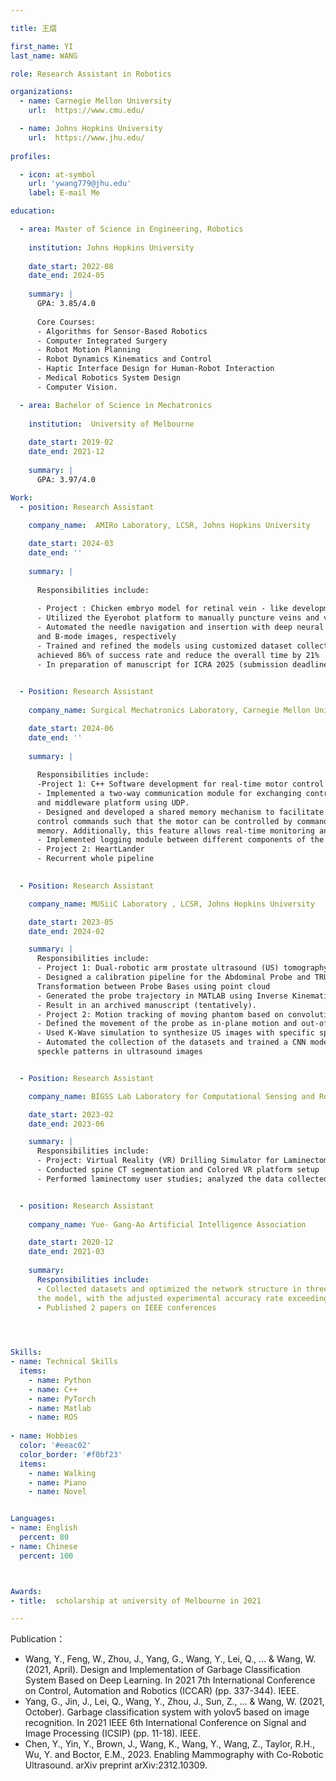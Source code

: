 ```yaml
---

title: 王熠

first_name: YI
last_name: WANG

role: Research Assistant in Robotics

organizations:
  - name: Carnegie Mellon University
    url:  https://www.cmu.edu/

  - name: Johns Hopkins University
    url:  https://www.jhu.edu/
    
profiles:

  - icon: at-symbol
    url: 'ywang779@jhu.edu'
    label: E-mail Me

education:

  - area: Master of Science in Engineering, Robotics
    
    institution: Johns Hopkins University
    
    date_start: 2022-08
    date_end: 2024-05
    
    summary: |
      GPA: 3.85/4.0
    
      Core Courses:
      - Algorithms for Sensor-Based Robotics
      - Computer Integrated Surgery
      - Robot Motion Planning
      - Robot Dynamics Kinematics and Control
      - Haptic Interface Design for Human-Robot Interaction
      - Medical Robotics System Design
      - Computer Vision. 

  - area: Bachelor of Science in Mechatronics
    
    institution:  University of Melbourne
    
    date_start: 2019-02
    date_end: 2021-12
    
    summary: |
      GPA: 3.97/4.0

Work:
  - position: Research Assistant
    
    company_name:  AMIRo Laboratory, LCSR, Johns Hopkins University 

    date_start: 2024-03
    date_end: ''
    
    summary: |
    
      Responsibilities include:
    
      - Project : Chicken embryo model for retinal vein - like development
      - Utilized the Eyerobot platform to manually puncture veins and validated success through bubble formation
      - Automated the needle navigation and insertion with deep neural networks (ResNet and Yolov5) on micro 
      and B-mode images, respectively
      - Trained and refined the models using customized dataset collected from manual experiments. The model 
      achieved 86% of success rate and reduce the overall time by 21%
      - In preparation of manuscript for ICRA 2025 (submission deadline September 15)

        
  - Position: Research Assistant
    
    company_name: Surgical Mechatronics Laboratory, Carnegie Mellon University Robotics Institute 

    date_start: 2024-06
    date_end: ''
    
    summary: |
    
      Responsibilities include:
      -Project 1: C++ Software development for real-time motor control and communication
      - Implemented a two-way communication module for exchanging control commands between Jetson Nano 
      and middleware platform using UDP.
      - Designed and developed a shared memory mechanism to facilitate reliable inter-process access for the 
      control commands such that the motor can be controlled by commands directly acquired from the shared 
      memory. Additionally, this feature allows real-time monitoring and control across all hardware.
      - Implemented logging module between different components of the system.
      - Project 2: HeartLander
      - Recurrent whole pipeline

        
  - Position: Research Assistant

    company_name: MUSiiC Laboratory , LCSR, Johns Hopkins University

    date_start: 2023-05
    date_end: 2024-02

    summary: |
      Responsibilities include:
      - Project 1: Dual-robotic arm prostate ultrasound (US) tomography
      - Designed a calibration pipeline for the Abdominal Probe and TRUS Probe using Bxp and calculating 
      Transformation between Probe Bases using point cloud
      - Generated the probe trajectory in MATLAB using Inverse Kinematics and Virtual Fixture.
      - Result in an archived manuscript (tentatively).
      - Project 2: Motion tracking of moving phantom based on convolutional neural network
      - Defined the movement of the probe as in-plane motion and out-of-plane motion
      - Used K-Wave simulation to synthesize US images with specific speckle patterns for data augmentation
      - Automated the collection of the datasets and trained a CNN model to learn the Out-of-Plane motion from 
      speckle patterns in ultrasound images


  - Position: Research Assistant

    company_name: BIGSS Lab Laboratory for Computational Sensing and Robotics, LCSR

    date_start: 2023-02
    date_end: 2023-06

    summary: | 
      Responsibilities include:
      - Project: Virtual Reality (VR) Drilling Simulator for Laminectomy: Implementation and Evaluation
      - Conducted spine CT segmentation and Colored VR platform setup
      - Performed laminectomy user studies; analyzed the data collected with the surgeons


  - position: Research Assistant
    
    company_name: Yue- Gang-Ao Artificial Intelligence Association 

    date_start: 2020-12
    date_end: 2021-03
    
    summary: 
      Responsibilities include:
      - Collected datasets and optimized the network structure in three ways and further improved the accuracy of 
      the model, with the adjusted experimental accuracy rate exceeding 80%
      - Published 2 papers on IEEE conferences

        


Skills:
- name: Technical Skills
  items:
    - name: Python
    - name: C++
    - name: PyTorch
    - name: Matlab
    - name: ROS
      
- name: Hobbies
  color: '#eeac02'
  color_border: '#f0bf23'
  items:
    - name: Walking
    - name: Piano
    - name: Novel


Languages:
- name: English
  percent: 80
- name: Chinese
  percent: 100



Awards:
- title:  scholarship at university of Melbourne in 2021

---
```


Publication：

- Wang, Y., Feng, W., Zhou, J., Yang, G., Wang, Y., Lei, Q., ... & Wang, W. (2021, April). Design and 
Implementation of Garbage Classification System Based on Deep Learning. In 2021 7th International 
Conference on Control, Automation and Robotics (ICCAR) (pp. 337-344). IEEE.
- Yang, G., Jin, J., Lei, Q., Wang, Y., Zhou, J., Sun, Z., ... & Wang, W. (2021, October). Garbage classification 
system with yolov5 based on image recognition. In 2021 IEEE 6th International Conference on Signal and 
Image Processing (ICSIP) (pp. 11-18). IEEE. 
- Chen, Y., Yin, Y., Brown, J., Wang, K., Wang, Y., Wang, Z., Taylor, R.H., Wu, Y. and Boctor, E.M., 2023. 
Enabling Mammography with Co-Robotic Ultrasound. arXiv preprint arXiv:2312.10309.

